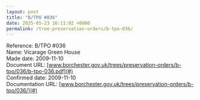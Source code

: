```yaml
---
layout: post
title: "B/TPO #036"
date: 2025-05-23 16:11:02 +0000
permalink: /tree-preservation-orders/b-tpo-036/
---
```


Reference:	B/TPO #036 <br/>
Name: Vicarage Green House<br/>
Made date: 2009-11-10<br/>
Document URL: [www.borchester.gov.uk/trees/preservation-orders/b-tpo/036/b-tpo-036.pdf](#)<br/>
Confirmed date: 2009-11-10<br/>
Documentation URL: [www.borchester.gov.uk/trees/preservation-orders/b-tpo/036/](#)<br/>

